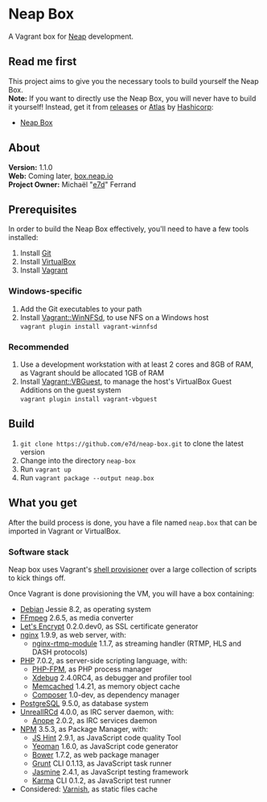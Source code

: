 # Neap Box

A Vagrant box for [Neap](https://github.com/e7d/neap) development.

## Read me first

This project aims to give you the necessary tools to build yourself the Neap Box.  
**Note:** If you want to directly use the Neap Box, you will never have to build it yourself! Instead, get it from [releases](./releases) or [Atlas](https://atlas.hashicorp.com/) by [Hashicorp](https://hashicorp.com/):
* [Neap Box](https://atlas.hashicorp.com/e7d/boxes/neap-box)

## About

**Version:** 1.1.0  
**Web:** Coming later, [box.neap.io](http://box.neap.io)  
**Project Owner:** Michaël "[e7d](https://github.com/e7d)" Ferrand

## Prerequisites

In order to build the Neap Box effectively, you'll need to have a few tools installed:

1. Install [Git](https://git-scm.com)
1. Install [VirtualBox](http://virtualbox.org)
1. Install [Vagrant](http://vagrantup.com)

### Windows-specific ###

1. Add the Git executables to your path
1. Install [Vagrant::WinNFSd](https://github.com/winnfsd/vagrant-winnfsd), to use NFS on a Windows host  
`vagrant plugin install vagrant-winnfsd`

### Recommended

1. Use a development workstation with at least 2 cores and 8GB of RAM, as Vagrant should be allocated 1GB of RAM
1. Install [Vagrant::VBGuest](https://github.com/dotless-de/vagrant-vbguest), to manage the host's VirtualBox Guest Additions on the guest system  
`vagrant plugin install vagrant-vbguest`

## Build ##

1. `git clone https://github.com/e7d/neap-box.git` to clone the latest version
1. Change into the directory `neap-box`
1. Run `vagrant up`
1. Run `vagrant package --output neap.box`

## What you get ##

After the build process is done, you have a file named `neap.box` that can be imported in Vagrant or VirtualBox.

### Software stack ###

Neap box uses Vagrant's [shell provisioner](https://docs.vagrantup.com/v2/provisioning/shell.html) over a large collection of scripts to kick things off.

Once Vagrant is done provisioning the VM, you will have a box containing:

* [Debian](http://debian.org) Jessie 8.2, as operating system
* [FFmpeg](https://www.ffmpeg.org/) 2.6.5, as media converter
* [Let's Encrypt](https://letsencrypt.org/) 0.2.0.dev0, as SSL certificate generator
* [nginx](http://nginx.org/) 1.9.9, as web server, with:
    * [nginx-rtmp-module](https://github.com/sergey-dryabzhinsky/nginx-rtmp-module) 1.1.7, as streaming handler (RTMP, HLS and DASH protocols)
* [PHP](http://php.net/) 7.0.2, as server-side scripting language, with:
    * [PHP-FPM](http://php-fpm.org/), as PHP process manager
    * [Xdebug](http://xdebug.org/) 2.4.0RC4, as debugger and profiler tool
    * [Memcached](http://memcached.org/) 1.4.21, as memory object cache
    * [Composer](https://getcomposer.org/) 1.0-dev, as dependency manager
* [PostgreSQL](http://www.postgresql.org/) 9.5.0, as database system
* [UnrealIRCd](https://www.unrealircd.org/) 4.0.0, as IRC server daemon, with:
    * [Anope](https://www.anope.org/) 2.0.2, as IRC services daemon
* [NPM](https://www.npmjs.com/) 3.5.3, as Package Manager, with:
    * [JS Hint](http://jshint.com/) 2.9.1, as JavaScript code quality Tool
    * [Yeoman](http://yeoman.io/) 1.6.0, as JavaScript code generator
    * [Bower](http://bower.io/) 1.7.2, as web package manager
    * [Grunt](http://gruntjs.com/) CLI 0.1.13, as JavaScript task runner
    * [Jasmine](http://jasmine.github.io/) 2.4.1, as JavaScript testing framework
    * [Karma](http://karma-runner.github.io/) CLI 0.1.2, as JavaScript test runner
* Considered: [Varnish](http://varnish-cache.org/), as static files cache
